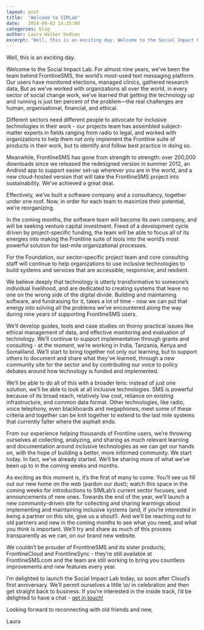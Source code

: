 ```yaml
---
layout: post
title:  "Welcome to SIMLab"
date:   2014-09-02 14:25:00
categories: blog
author: Laura Walker Hudson
excerpt: "Well, this is an exciting day. Welcome to the Social Impact Lab. For almost nine years, we’ve been the team behind FrontlineSMS, the world’s most-used text messaging platform. Our users have monitored elections, managed clinics, gathered research data, But as we’ve worked with organizations all over the world, in every sector of social change work, we’ve learned that getting the technology up and running is just ten percent of the problem - the real challenges are human, organisational, financial, and ethical."
---
```

Well, this is an exciting day.

Welcome to the Social Impact Lab. For almost nine years, we’ve been the team behind FrontlineSMS, the world’s most-used text messaging platform. Our users have monitored elections, managed clinics, gathered research data, But as we’ve worked with organizations all over the world, in every sector of social change work, we’ve learned that getting the technology up and running is just ten percent of the problem&mdash;the real challenges are human, organisational, financial, and ethical.

Different sectors need different people to advocate for inclusive technologies in their work - our projects team has assembled subject-matter experts in fields ranging from radio to legal, and worked with organizations to help them not only implement the Frontline suite of products in their work, but to identify and follow best practice in doing so.

Meanwhile, FrontlineSMS has gone from strength to strength: over 200,000 downloads since we released the redesigned version in summer 2012, an Android app to support easier set-up wherever you are in the world, and a new cloud-hosted version that will take the FrontlineSMS project into sustainability. We’ve achieved a great deal.

Effectively, we’ve built a software company and a consultancy, together under one roof. Now, in order for each team to maximize their potential, we’re reorganizing.

In the coming months, the software team will become its own company, and will be seeking venture capital investment. Freed of a development cycle driven by project-specific funding, the team will be able to focus all of its energies into making the Frontline suite of tools into the world’s most powerful solution for last-mile organizational processes.

For the Foundation, our sector-specific project team and core consulting staff will continue to help organizations to use inclusive technologies to build systems and services that are accessible, responsive, and resilient.

We believe deeply that technology is utterly transformative to someone’s individual livelihood, and are dedicated to creating systems that leave no one on the wrong side of the digital divide. Building and maintaining software, and fundraising for it, takes a lot of time - now we can put that energy into solving all the problems we’ve encountered along the way during nine years of supporting FrontlineSMS users.

We’ll develop guides, tools and case studies on thorny practical issues like ethical management of data, and effective monitoring and evaluation of technology. We’ll continue to support implementation through grants and consulting - at the moment, we’re working in India, Tanzania, Kenya and Somaliland. We’ll start to bring together not only our learning, but to support others to document and share what they’ve learned, through a new community site for the sector and by contributing our voice to policy debates around how technology is funded and implemented.

We’ll be able to do all of this with a broader lens: instead of just one solution, we’ll be able to look at all inclusive technologies. SMS is powerful because of its broad reach, relatively low cost, reliance on existing infrastructure, and common data format. Other technologies, like radio, voice telephony, even blackboards and megaphones, meet some of these criteria and together can be knit together to extend to the last mile systems that currently falter where the asphalt ends.

From our experience helping thousands of Frontline users, we’re throwing ourselves at collecting, analyzing, and sharing as much relevant learning and documentation around inclusive technologies as we can get our hands on, with the hope of building a better, more informed community. We start today. In fact, we’ve already started. We’ll be sharing more of what we’ve been up to in the coming weeks and months.

As exciting as this moment is, it’s the first of many to come. You’ll see us fill out our new home on the web (pardon our dust); watch this space in the coming weeks for introductions to SIMLab’s current sector focuses, and announcements of new ones. Towards the end of the year, we’ll launch a new community-driven site for collecting and sharing learnings about implementing and maintaining inclusive systems (and, if you’re interested in being a partner on this site, give us a shout!). And we’ll be reaching out to old partners and new in the coming months to see what you need, and what you think is important. We’ll try and share as much of  this process transparently as we can, on our brand new website.

We couldn’t be prouder of FrontlineSMS and its sister products, FrontlineCloud and FrontlineSync - they’re still available at FrontlineSMS.com and the team are still working to bring you countless improvements and new features every year.

I’m delighted to launch the Social Impact Lab today, so soon after Cloud’s first anniversary. We’ll permit ourselves a little \o/ in celebration and then get straight back to business. If you’re interested in the inside track, I’d be delighted to have a chat - [get in touch!](mailto:hello@simlab.org)

Looking forward to reconnecting with old friends and new,

Laura
